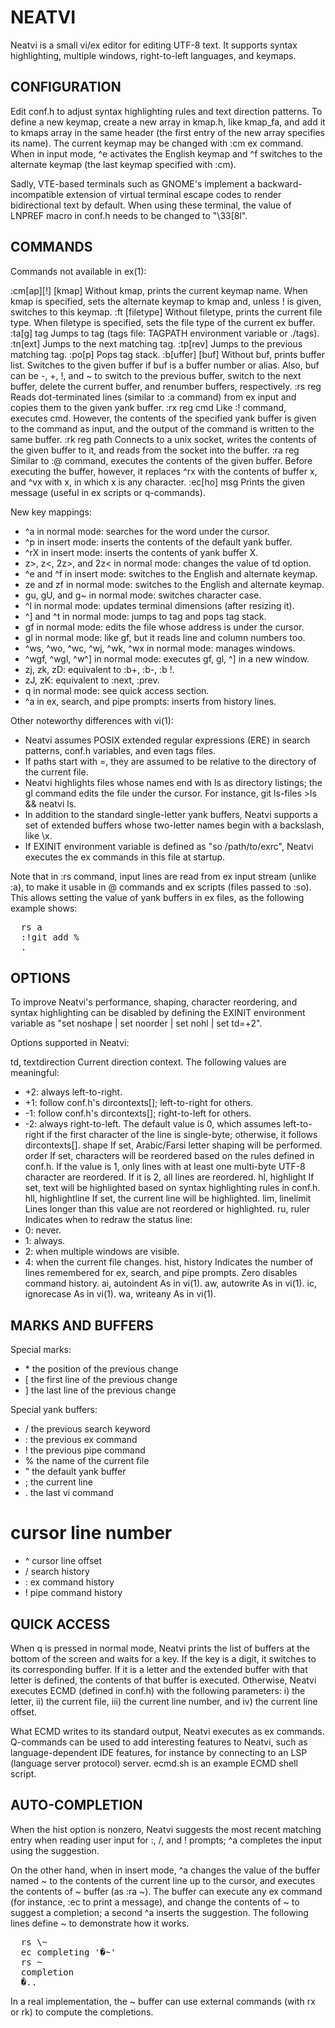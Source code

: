 NEATVI
======

Neatvi is a small vi/ex editor for editing UTF-8 text.  It supports
syntax highlighting, multiple windows, right-to-left languages, and
keymaps.

CONFIGURATION
-------------

Edit conf.h to adjust syntax highlighting rules and text direction
patterns.  To define a new keymap, create a new array in kmap.h, like
kmap_fa, and add it to kmaps array in the same header (the first entry
of the new array specifies its name).  The current keymap may be
changed with :cm ex command.  When in input mode, ^e activates the
English keymap and ^f switches to the alternate keymap (the last
keymap specified with :cm).

Sadly, VTE-based terminals such as GNOME's implement a
backward-incompatible extension of virtual terminal escape codes to
render bidirectional text by default.  When using these terminal, the
value of LNPREF macro in conf.h needs to be changed to "\33[8l".

COMMANDS
--------

Commands not available in ex(1):

:cm[ap][!] [kmap]
  Without kmap, prints the current keymap name.
  When kmap is specified, sets the alternate keymap to
  kmap and, unless ! is given, switches to this keymap.
:ft [filetype]
  Without filetype, prints the current file type.
  When filetype is specified, sets the file type of the
  current ex buffer.
:ta[g] tag
  Jumps to tag (tags file: TAGPATH environment variable or ./tags).
:tn[ext]
  Jumps to the next matching tag.
:tp[rev]
  Jumps to the previous matching tag.
:po[p]
  Pops tag stack.
:b[uffer] [buf]
  Without buf, prints buffer list.  Switches to the given buffer
  if buf is a buffer number or alias.  Also, buf can be -, +, !,
  and ~ to switch to the previous buffer, switch to the next buffer,
  delete the current buffer, and renumber buffers, respectively.
:rs reg
  Reads dot-terminated lines (similar to :a command) from ex input
  and copies them to the given yank buffer.
:rx reg cmd
  Like :! command, executes cmd.  However, the contents of the
  specified yank buffer is given to the command as input, and the
  output of the command is written to the same buffer.
:rk reg path
  Connects to a unix socket, writes the contents of the given buffer
  to it, and reads from the socket into the buffer.
:ra reg
  Similar to :@ command, executes the contents of the given buffer.
  Before executing the buffer, however, it replaces ^rx with the
  contents of buffer x, and ^vx with x, in which x is any character.
:ec[ho] msg
  Prints the given message (useful in ex scripts or q-commands).

New key mappings:
- ^a in normal mode: searches for the word under the cursor.
- ^p in insert mode: inserts the contents of the default yank buffer.
- ^rX in insert mode: inserts the contents of yank buffer X.
- z>, z<, 2z>, and 2z< in normal mode: changes the value of td option.
- ^e and ^f in insert mode: switches to the English and alternate keymap.
- ze and zf in normal mode: switches to the English and alternate keymap.
- gu, gU, and g~ in normal mode: switches character case.
- ^l in normal mode: updates terminal dimensions (after resizing it).
- ^] and ^t in normal mode: jumps to tag and pops tag stack.
- gf in normal mode: edits the file whose address is under the cursor.
- gl in normal mode: like gf, but it reads line and column numbers too.
- ^ws, ^wo, ^wc, ^wj, ^wk, ^wx in normal mode: manages windows.
- ^wgf, ^wgl, ^w^] in normal mode: executes gf, gl, ^] in a new window.
- zj, zk, zD: equivalent to :b+, :b-, :b !.
- zJ, zK: equivalent to :next, :prev.
- q in normal mode: see quick access section.
- ^a in ex, search, and pipe prompts: inserts from history lines.

Other noteworthy differences with vi(1):
- Neatvi assumes POSIX extended regular expressions (ERE) in search
  patterns, conf.h variables, and even tags files.
- If paths start with =, they are assumed to be relative to the
  directory of the current file.
- Neatvi highlights files whose names end with ls as directory
  listings; the gl command edits the file under the cursor.  For
  instance, git ls-files >ls && neatvi ls.
- In addition to the standard single-letter yank buffers, Neatvi
  supports a set of extended buffers whose two-letter names begin
  with a backslash, like \x.
- If EXINIT environment variable is defined as "so /path/to/exrc",
  Neatvi executes the ex commands in this file at startup.

Note that in :rs command, input lines are read from ex input stream
(unlike :a), to make it usable in @ commands and ex scripts (files
passed to :so).  This allows setting the value of yank buffers in ex
files, as the following example shows:

<pre>
  rs a
  :!git add %
  .
</pre>
OPTIONS
-------

To improve Neatvi's performance, shaping, character reordering, and
syntax highlighting can be disabled by defining the EXINIT environment
variable as "set noshape | set noorder | set nohl | set td=+2".

Options supported in Neatvi:

td, textdirection
  Current direction context.  The following values are meaningful:
  * +2: always left-to-right.
  * +1: follow conf.h's dircontexts[]; left-to-right for others.
  * -1: follow conf.h's dircontexts[]; right-to-left for others.
  * -2: always right-to-left.
  The default value is 0, which assumes left-to-right if the first
  character of the line is single-byte; otherwise, it follows
  dircontexts[].
shape
  If set, Arabic/Farsi letter shaping will be performed.
order
  If set, characters will be reordered based on the rules defined
  in conf.h.  If the value is 1, only lines with at least one
  multi-byte UTF-8 character are reordered.  If it is 2, all lines
  are reordered.
hl, highlight
  If set, text will be highlighted based on syntax highlighting
  rules in conf.h.
hll, highlightline
  If set, the current line will be highlighted.
lim, linelimit
  Lines longer than this value are not reordered or highlighted.
ru, ruler
  Indicates when to redraw the status line:
  * 0: never.
  * 1: always.
  * 2: when multiple windows are visible.
  * 4: when the current file changes.
hist, history
  Indicates the number of lines remembered for ex, search, and
  pipe prompts.  Zero disables command history.
ai, autoindent
  As in vi(1).
aw, autowrite
  As in vi(1).
ic, ignorecase
  As in vi(1).
wa, writeany
  As in vi(1).

MARKS AND BUFFERS
-----------------

Special marks:
- \* the position of the previous change
- [ the first line of the previous change
- ] the last line of the previous change

Special yank buffers:
- / the previous search keyword
- : the previous ex command
- ! the previous pipe command
- % the name of the current file
- " the default yank buffer
- ; the current line
- . the last vi command

# cursor line number
- ^ cursor line offset
- \/ search history
- \: ex command history
- \! pipe command history

QUICK ACCESS
------------

When q is pressed in normal mode, Neatvi prints the list of buffers at
the bottom of the screen and waits for a key.  If the key is a digit,
it switches to its corresponding buffer.  If it is a letter and the
extended buffer with that letter is defined, the contents of that
buffer is executed.  Otherwise, Neatvi executes ECMD (defined in
conf.h) with the following parameters: i) the letter, ii) the current
file, iii) the current line number, and iv) the current line offset.

What ECMD writes to its standard output, Neatvi executes as ex
commands.  Q-commands can be used to add interesting features to
Neatvi, such as language-dependent IDE features, for instance by
connecting to an LSP (language server protocol) server.  ecmd.sh is an
example ECMD shell script.

AUTO-COMPLETION
---------------

When the hist option is nonzero, Neatvi suggests the most recent
matching entry when reading user input for :, /, and ! prompts; ^a
completes the input using the suggestion.

On the other hand, when in insert mode, ^a changes the value of the
buffer named ~ to the contents of the current line up to the cursor,
and executes the contents of \~ buffer (as :ra \~).  The buffer can
execute any ex command (for instance, :ec to print a message), and
change the contents of ~ to suggest a completion; a second ^a inserts
the suggestion.  The following lines define \~ to demonstrate how it
works.
<pre>
  rs \~
  ec completing '�~'
  rs ~
  completion
  �.. 
</pre>
In a real implementation, the \~ buffer can use external commands
(with rx or rk) to compute the completions.
